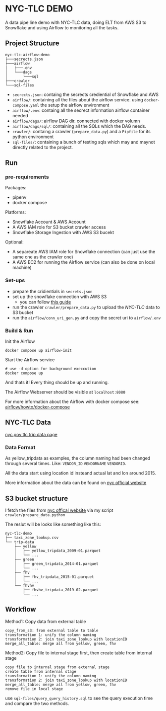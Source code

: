 # NYC-TLC DEMO

A data pipe line demo with NYC-TLC data, doing ELT from AWS S3 to Snowflake and using Airflow to monitoring all the tasks.

## Project Structure

```
nyc-tlc-airflow-demo
├───secrects.json
├───airflow
|   ├───.env
│   └───dags
│       └───sql
├───crawler
└───sql-files
```

- `secrects.json`: containg the secrects crediential of Snowflake and AWS
- `airflow/`: containing all the files about the airflow service. using `docker-compose.yaml` the setup the airflow environment
- `airflow/.env`: containg all the secrect information airflow container needed
- `airflow/dags/`: airflow DAG dir. connected with docker volumn
- `airflow/dags/sql/`: containing all the SQLs which the DAG needs.
- `crawler/`: containg a crawler (`prepare_data.py`) and a `Pipfile` for its python environment
- `sql-files/`: containing a bunch of testing sqls which may and maynot directly related to the project.

## Run

### pre-requirements

Packages:

- pipenv
- docker compose

Platforms:

- Snowflake Account & AWS Account
- A AWS IAM role for S3 bucket crawler access
- Snowflake Storage Ingestion with AWS S3 bucekt

Optional:

- A separeate AWS IAM role for Snowflake connection (can just use the same one as the crawler one)
- A AWS EC2 for running the Airflow service (can also be done on local machine)

### Set-ups

- prepare the cridientials in `secrets.json`
- set up the snowflake connection with AWS S3
    - you can follow [this guide](https://docs.snowflake.com/en/user-guide/data-load-s3-config)
- run the crawler `crawler/prepare_data.py` to upload the _NYC-TLC_ data to S3 bucket
- run the `airflow/conn_uri_gen.py` and copy the secret uri to `airflow/.env`

### Build & Run

Init the Airflow

```shell
docker compose up airflow-init
```

Start the Airflow service

```shell
# use -d option for background execcution
docker compose up
```

And thats it! Every thing should be up and running.

The Airflow Webserver should be visible at `localhost:8080`

For more information about the Airflow with docker compose see: [airflow/howto/docker-compose](https://airflow.apache.org/docs/apache-airflow/stable/howto/docker-compose/index.html)

## NYC-TLC Data

[nyc.gov tlc trip data page](https://www.nyc.gov/site/tlc/about/tlc-trip-record-data.page)

### Data Format

As yellow_tripdata as examples, the column naming had been changed through several times.
Like: `VENDOR_ID` `VENDORNAME` `VENDORID`.

All the data start using location id insteand actual lat and lon around 2015.

More information about the data can be found on [nyc official website](https://www.nyc.gov/site/tlc/about/tlc-trip-record-data.page)

## S3 bucket structure

I fetch the files from [nyc offical website](https://www.nyc.gov/site/tlc/about/tlc-trip-record-data.page) via my script 
`crawler/prepare_data.python`

The reslut will be looks like something like this:

```
nyc-tlc-demo
├── taxi_zone_lookup.csv
└── trip-data
    ├── yellow
    │   ├── yellow_tripdata_2009-01.parquet
    │   └── ...
    ├── green
    │   ├── green_tripdata_2014-01.parquet
    │   └── ...
    ├── fhv
    │   ├── fhv_tripdata_2015-01.parquet
    │   └── ...
    └── fhvhv
        ├── fhvhv_tripdata_2019-02.parquet
        └── ...
```

## Workflow

Method1: Copy data from external table

```
copy_from_s3: from external table to table
transformation 1: unify the column naming
transformation 2: join taxi_zone_lookup with locationID
merge_all_table: merge all from yellow, green, fhv
```

Method2: Copy file to internal stage first, then create table from internal stage

```
copy file to internal stage from external stage
create table from internal stage
transformation 1: unify the column naming
transformation 2: join taxi_zone_lookup with locationID
merge_all_table: merge all from yellow, green, fhv
remove file in local stage
```

use `sql-files/query_query_history.sql` to see the query execution time and compare the two methods.